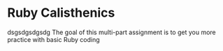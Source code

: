 Ruby Calisthenics
=================
dsgsdgsdgsdg
The goal of this multi-part assignment is to get you more practice with basic
Ruby coding